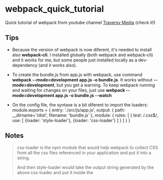 # webpack_quick_tutorial

Quick tutorial of webpack from youtube channel [Traversy Media](https://www.youtube.com/watch?v=lziuNMk_8eQ) (check it!)

## Tips

- Because the version of webpack is now diferent, it's needed to install also **webpack-cli**. I installed globally (both webpack and webpack-cli) and it works for me, but some people just installed locally as a dev-dependency (and it works also).

- To create the bundle.js from app.js with webpack, use command **webpack --mode=development app.js -o bundle.js**. It works without **--mode=development**, but you get a warning. To keep webpack running and waiting for changes on your files, just use **webpack --mode=development app.js -o bundle.js --watch**

- On the config file, the syntaxe is a bit diferent to import the loaders:
    module.exports = {
      entry: './src/js/app.js',
      output: {
        path: __dirname+'/dist',
        filename: 'bundle.js'
      },
      module: {
        rules: [
          {
            test: /\.css$/,
            use: [
              {loader: 'style-loader'},
              {loader: 'css-loader'}
            ]
          }
        ]
      }
    }

## Notes

> css-loader is the npm module that would help webpack to collect CSS from all the css files referenced in your application and put it into a string. 
>
> And then style-loader would take the output string generated by the above css-loader and put it inside the <style> tags in the index.html file.
>
> [Medium](https://medium.com/a-beginners-guide-for-webpack-2/webpack-loaders-css-and-sass-2cc0079b5b3a)
